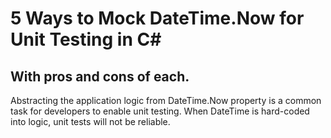 # 5 Ways to Mock DateTime.Now for Unit Testing in C#
## With pros and cons of each.
Abstracting the application logic from DateTime.Now property is a common task for developers to enable unit testing. When DateTime is hard-coded into logic, unit tests will not be reliable.
